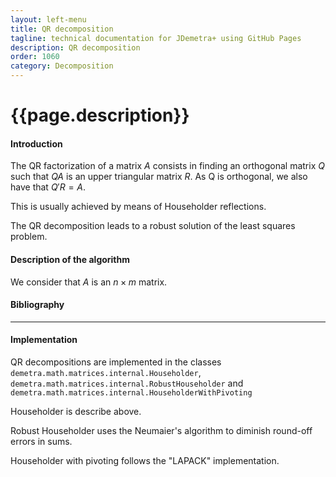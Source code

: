 ```yaml
---
layout: left-menu
title: QR decomposition
tagline: technical documentation for JDemetra+ using GitHub Pages
description: QR decomposition
order: 1060
category: Decomposition
---
```

# {{page.description}}

#### Introduction

The QR factorization of a matrix $A$ consists in finding an orthogonal matrix $Q$ such that $QA$ is an upper triangular matrix $R$. As Q is orthogonal, we also have that $Q'R=A$.

This is usually achieved by means of Householder reflections.

The QR decomposition leads to a robust solution of the least squares problem.

#### Description of the algorithm

We consider that $A$ is an $n \times m$ matrix.

#### Bibliography

<hr>

#### Implementation

QR decompositions are implemented in the classes `demetra.math.matrices.internal.Householder`, `demetra.math.matrices.internal.RobustHouseholder` and `demetra.math.matrices.internal.HouseholderWithPivoting`

Householder is describe above.

Robust Householder uses the Neumaier's algorithm to diminish round-off errors in sums. 

Householder with pivoting follows the "LAPACK" implementation.